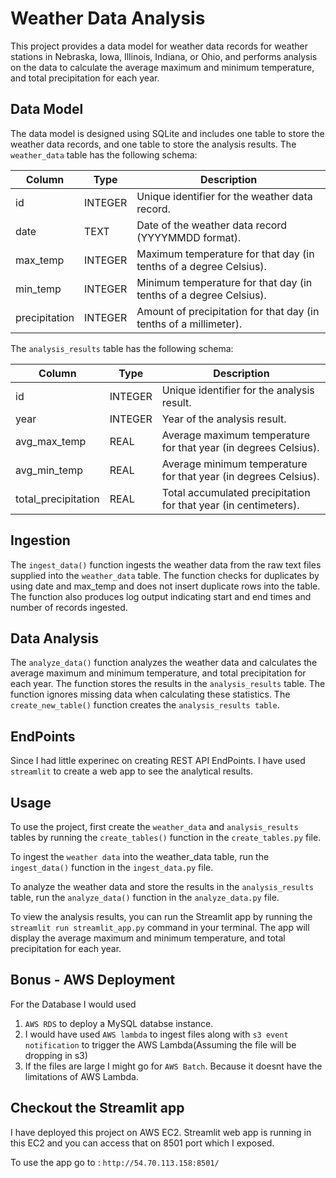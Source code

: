 
# Weather Data Analysis

This project provides a data model for weather data records for weather stations in Nebraska, Iowa, Illinois, Indiana, or Ohio, and performs analysis on the data to calculate the average maximum and minimum temperature, and total precipitation for each year.


## Data Model
The data model is designed using SQLite and includes one table to store the weather data records, and one table to store the analysis results. The `weather_data` table has the following schema:

| Column         | Type    | Description                                           |
|----------------|---------|-------------------------------------------------------|
| id             | INTEGER | Unique identifier for the weather data record.         |
| date           | TEXT    | Date of the weather data record (YYYYMMDD format).     |
| max_temp       | INTEGER | Maximum temperature for that day (in tenths of a degree Celsius). |
| min_temp       | INTEGER | Minimum temperature for that day (in tenths of a degree Celsius). |
| precipitation  | INTEGER | Amount of precipitation for that day (in tenths of a millimeter). |

The `analysis_results` table has the following schema:

| Column              | Type    | Description                                           |
|---------------------|---------|-------------------------------------------------------|
| id                  | INTEGER | Unique identifier for the analysis result.            |
| year                | INTEGER | Year of the analysis result.                           |
| avg_max_temp        | REAL    | Average maximum temperature for that year (in degrees Celsius). |
| avg_min_temp        | REAL    | Average minimum temperature for that year (in degrees Celsius). |
| total_precipitation | REAL    | Total accumulated precipitation for that year (in centimeters). |


## Ingestion
The `ingest_data()` function ingests the weather data from the raw text files supplied into the `weather_data` table. The function checks for duplicates by using date and max_temp and does not insert duplicate rows into the table. The function also produces log output indicating start and end times and number of records ingested.
## Data Analysis
The `analyze_data()` function analyzes the weather data and calculates the average maximum and minimum temperature, and total precipitation for each year. The function stores the results in the `analysis_results` table. The function ignores missing data when calculating these statistics. The `create_new_table()` function creates the `analysis_results table`.
## EndPoints
Since I had little experinec on creating REST API EndPoints. I have used `streamlit` to create a web app to see the analytical results.

## Usage
To use the project, first create the `weather_data` and `analysis_results` tables by running the `create_tables()` function in the `create_tables.py` file.

To ingest the `weather data` into the weather_data table, run the `ingest_data()` function in the `ingest_data.py` file.

To analyze the weather data and store the results in the `analysis_results` table, run the `analyze_data()` function in the `analyze_data.py` file.

To view the analysis results, you can run the Streamlit app by running the `streamlit run streamlit_app.py` command in your terminal. The app will display the average maximum and minimum temperature, and total precipitation for each year.
## Bonus - AWS Deployment
For the Database I would used 
1. `AWS RDS` to deploy a MySQL databse instance. 
2. I would have used `AWS lambda` to ingest files along with `s3 event notification` to trigger the AWS Lambda(Assuming the file will be dropping in s3)
3. If the files are large I might go for `AWS Batch`. Because it doesnt have the limitations of AWS Lambda.


## Checkout the Streamlit app

I have deployed this project on AWS EC2. Streamlit web app is running in this EC2 and you can access that on 8501 port which I exposed.

To use the app go to : `http://54.70.113.158:8501/`